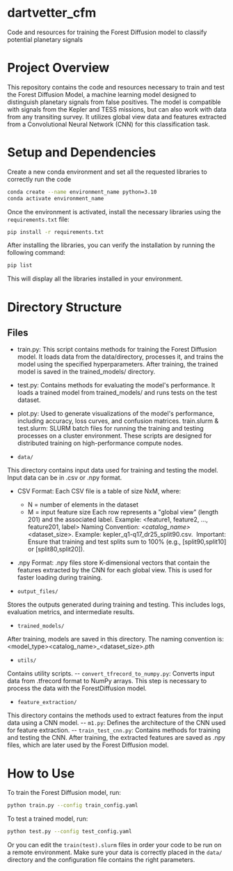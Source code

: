 # dartvetter_cfm
Code and resources for training the Forest Diffusion model to classify potential planetary signals

# Project Overview
This repository contains the code and resources necessary to train and test the Forest Diffusion Model, a machine learning model designed to distinguish planetary signals from false positives. The model is compatible with signals from the Kepler and TESS missions, but can also work with data from any transiting survey. It utilizes global view data and features extracted from a Convolutional Neural Network (CNN) for this classification task.

# Setup and Dependencies
Create a new conda environment and set all the requested libraries to correctly run the code

```bash
conda create --name environment_name python=3.10
conda activate environment_name
```
Once the environment is activated, install the necessary libraries using the `requirements.txt` file:
```bash
pip install -r requirements.txt
```
After installing the libraries, you can verify the installation by running the following command:
```bash
pip list
```
This will display all the libraries installed in your environment.


# Directory Structure
## Files
- train.py: This script contains methods for training the Forest Diffusion model. It loads data from the data/directory, processes it, and trains the model using the specified hyperparameters. After training, the trained model is saved in the trained_models/ directory.
- test.py: Contains methods for evaluating the model's performance. It loads a trained model from trained_models/ and runs tests on the test dataset.
- plot.py: Used to generate visualizations of the model's performance, including accuracy, loss curves, and confusion matrices.
train.slurm & test.slurm: SLURM batch files for running the training and testing processes on a cluster environment. These scripts are designed for distributed training on high-performance compute nodes.


- `data/`
  
This directory contains input data used for training and testing the model. Input data can be in .csv or .npy format.
  - CSV Format: Each CSV file is a table of size NxM, where:
    - N = number of elements in the dataset
    - M = input feature size Each row represents a "global view" (length 201) and the associated label. Example: <feature1, feature2, ..., feature201, label>
Naming Convention: <mission>_<catalog_name>_<dataset_size>. Example: kepler_q1-q17_dr25_split90.csv.  Important: Ensure that training and test splits sum to 100% (e.g., [split90,split10] or [split80,split20]).

  - .npy Format: .npy files store K-dimensional vectors that contain the features extracted by the CNN for each global view. This is used for faster loading during training.

- `output_files/`
  
Stores the outputs generated during training and testing. This includes logs, evaluation metrics, and intermediate results.

- `trained_models/`
  
After training, models are saved in this directory. The naming convention is:
<model_type>_<mission>_<catalog_name>_<dataset_size>.pth

- `utils/`
  
Contains utility scripts.
-- `convert_tfrecord_to_numpy.py`: Converts input data from .tfrecord format to NumPy arrays. This step is necessary to process the data with the ForestDiffusion model.

- `feature_extraction/`
  
This directory contains the methods used to extract features from the input data using a CNN model.
-- `m1.py`: Defines the architecture of the CNN used for feature extraction.
-- `train_test_cnn.py`: Contains methods for training and testing the CNN. After training, the extracted features are saved as .npy files, which are later used by the Forest Diffusion model.


# How to Use

To train the Forest Diffusion model, run:

```bash
python train.py --config train_config.yaml
```

To test a trained model, run:
```bash
python test.py --config test_config.yaml
```

Or you can edit the `train(test).slurm` files in order your code to be run on a remote environment. Make sure your data is correctly placed in the `data/` directory and the configuration file contains the right parameters.
